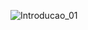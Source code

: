 ![Introducao_01](https://user-images.githubusercontent.com/64384382/115212859-56d2cb00-a0d7-11eb-8bd6-8c94e76eb32a.png)
